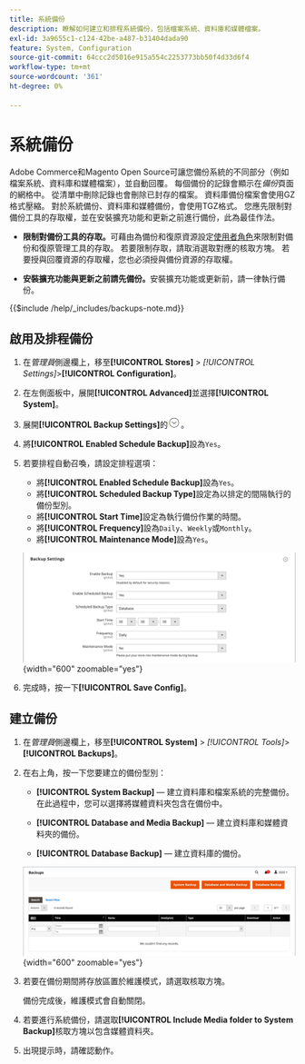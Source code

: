 ```yaml
---
title: 系統備份
description: 瞭解如何建立和排程系統備份，包括檔案系統、資料庫和媒體檔案。
exl-id: 3a9655c1-c124-42be-a487-b31404dada90
feature: System, Configuration
source-git-commit: 64ccc2d5016e915a554c2253773bb50f4d33d6f4
workflow-type: tm+mt
source-wordcount: '361'
ht-degree: 0%

---
```


# 系統備份

Adobe Commerce和Magento Open Source可讓您備份系統的不同部分（例如檔案系統、資料庫和媒體檔案），並自動回覆。 每個備份的記錄會顯示在&#x200B;_備份_&#x200B;頁面的網格中。 從清單中刪除記錄也會刪除已封存的檔案。 資料庫備份檔案會使用GZ格式壓縮。 對於系統備份、資料庫和媒體備份，會使用TGZ格式。 您應先限制對備份工具的存取權，並在安裝擴充功能和更新之前進行備份，此為最佳作法。

- **限制對備份工具的存取。**&#x200B;可藉由為備份和復原資源設定[使用者角色](permissions-user-roles.md)來限制對備份和復原管理工具的存取。 若要限制存取，請取消選取對應的核取方塊。 若要授與回覆資源的存取權，您也必須授與備份資源的存取權。

- **安裝擴充功能與更新之前請先備份。**&#x200B;安裝擴充功能或更新前，請一律執行備份。

{{$include /help/_includes/backups-note.md}}

## 啟用及排程備份

1. 在&#x200B;_管理員_&#x200B;側邊欄上，移至&#x200B;**[!UICONTROL Stores]** > _[!UICONTROL Settings]_>**[!UICONTROL Configuration]**。

1. 在左側面板中，展開&#x200B;**[!UICONTROL Advanced]**&#x200B;並選擇&#x200B;**[!UICONTROL System]**。

1. 展開&#x200B;**[!UICONTROL Backup Settings]**&#x200B;的![擴充選擇器](../assets/icon-display-expand.png)。

1. 將&#x200B;**[!UICONTROL Enabled Schedule Backup]**&#x200B;設為`Yes`。

1. 若要排程自動召喚，請設定排程選項：

   - 將&#x200B;**[!UICONTROL Enabled Schedule Backup]**&#x200B;設為`Yes`。
   - 將&#x200B;**[!UICONTROL Scheduled Backup Type]**&#x200B;設定為以排定的間隔執行的備份型別。
   - 將&#x200B;**[!UICONTROL Start Time]**&#x200B;設定為執行備份作業的時間。
   - 將&#x200B;**[!UICONTROL Frequency]**&#x200B;設為`Daily`、`Weekly`或`Monthly`。
   - 將&#x200B;**[!UICONTROL Maintenance Mode]**&#x200B;設為`Yes`。

   ![進階設定 — 備份](../configuration-reference/advanced/assets/system-scheduled-backup-settings.png){width="600" zoomable="yes"}

1. 完成時，按一下&#x200B;**[!UICONTROL Save Config]**。

## 建立備份

1. 在&#x200B;_管理員_&#x200B;側邊欄上，移至&#x200B;**[!UICONTROL System]** > _[!UICONTROL Tools]_>**[!UICONTROL Backups]**。

1. 在右上角，按一下您要建立的備份型別：

   - **[!UICONTROL System Backup]** — 建立資料庫和檔案系統的完整備份。 在此過程中，您可以選擇將媒體資料夾包含在備份中。

   - **[!UICONTROL Database and Media Backup]** — 建立資料庫和媒體資料夾的備份。

   - **[!UICONTROL Database Backup]** — 建立資料庫的備份。

   ![系統工具 — 備份](./assets/tools-backups.png){width="600" zoomable="yes"}

1. 若要在備份期間將存放區置於維護模式，請選取核取方塊。

   備份完成後，維護模式會自動關閉。

1. 若要進行系統備份，請選取&#x200B;**[!UICONTROL Include Media folder to System Backup]**&#x200B;核取方塊以包含媒體資料夾。

1. 出現提示時，請確認動作。


